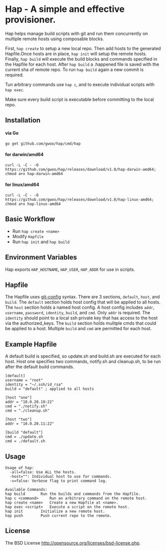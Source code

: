 # Hap - A simple and effective provisioner.

Hap helps manage build scripts with git and run them concurrently on multiple remote hosts using composable blocks.

First, `hap create` to setup a new local repo. Then add hosts to the generated Hapfile.Once hosts are in place, `hap init` will setup the remote hosts. Finally, `hap build` will execute the build blocks and commands specified in the Hapfile for each host. After `hap build` a .happened file is saved with the current sha of remote repo. To run `hap build` again a new commit is required.

Tun arbitrary commands use `hap c`, and to execute individual scripts with `hap exec`.

Make sure every build script is executable before committing to the local repo.

## Installation
#### via Go
	go get github.com/gwoo/hap/cmd/hap
#### for darwin/amd64
	curl -L -C - -O https://github.com/gwoo/hap/releases/download/v1.0/hap-darwin-amd64; chmod a+x hap-darwin-amd64
#### for linux/amd64
	curl -L -C - -O https://github.com/gwoo/hap/releases/download/v1.0/hap-linux-amd64; chmod a+x hap-linux-amd64


## Basic Workflow
 - Run `hap create <name>`
 - Modify `Hapfile`
 - Run `hap init` and `hap build`

## Environment Variables
Hap exports `HAP_HOSTNAME`, `HAP_USER`, `HAP_ADDR` for use in scripts.

## Hapfile
The Hapfile uses [git-config](http://git-scm.com/docs/git-config#_syntax) syntax. There are 3 sections, `default`, `host`, and `build`.
The `default` section holds host config that will be applied to all hosts.
The `host` section holds a named host config. A host config includes `addr`, `username`, `password`, `identity`, `build`, and `cmd`. Only `addr` is required. The `identity` should point to a local ssh private key that has access to the host via the authorized_keys. The `build` section holds mulitple cmds that could be applied to a host. Multiple `build` and `cmd` are permitted for each host.

## Example Hapfile
A default build is specified, so update.sh and build.sh are executed for each host.
Host one specifies two commands, notify.sh and cleanup.sh, to be run after the default build commands.

	[default]
	username = "root"
	identity = "~/.ssh/id_rsa"
	build = "default" ; applied to all hosts

	[host "one"]
	addr = "10.0.20.10:22"
	cmd = "./notify.sh"
	cmd = "./cleanup.sh"

	[host "two"]
	addr = "10.0.20.11:22"

	[build "default"]
	cmd = ./update.sh
	cmd = ./default.sh


## Usage
	Usage of hap:
	  -all=false: Use ALL the hosts.
	  -host="": Individual host to use for commands.
	  -v=false: Verbose flag to print command log.

	Available Commands:
	hap build		Run the builds and commands from the Hapfile.
	hap c <command>		Run an arbitrary command on the remote host.
	hap create <name>	Create a new Hapfile at <name>.
	hap exec <script>	Execute a script on the remote host.
	hap init		Initialize a new remote host.
	hap push		Push current repo to the remote.

## License
The BSD License http://opensource.org/licenses/bsd-license.php.
